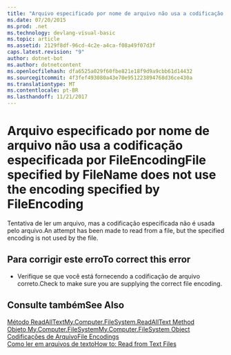 ```yaml
---
title: "Arquivo especificado por nome de arquivo não usa a codificação especificada por FileEncoding"
ms.date: 07/20/2015
ms.prod: .net
ms.technology: devlang-visual-basic
ms.topic: article
ms.assetid: 2129f8df-96cd-4c2e-a4ca-f08a49f07d3f
caps.latest.revision: "9"
author: dotnet-bot
ms.author: dotnetcontent
ms.openlocfilehash: dfa6525a029f60fbe821e18f9d9a9cbb61d14432
ms.sourcegitcommit: 4f3fef493080a43e70e951223894768d36ce430a
ms.translationtype: MT
ms.contentlocale: pt-BR
ms.lasthandoff: 11/21/2017
---
```

# <a name="file-specified-by-filename-does-not-use-the-encoding-specified-by-fileencoding"></a><span data-ttu-id="22f21-102">Arquivo especificado por nome de arquivo não usa a codificação especificada por FileEncoding</span><span class="sxs-lookup"><span data-stu-id="22f21-102">File specified by FileName does not use the encoding specified by FileEncoding</span></span>
<span data-ttu-id="22f21-103">Tentativa de ler um arquivo, mas a codificação especificada não é usada pelo arquivo.</span><span class="sxs-lookup"><span data-stu-id="22f21-103">An attempt has been made to read from a file, but the specified encoding is not used by the file.</span></span>  
  
## <a name="to-correct-this-error"></a><span data-ttu-id="22f21-104">Para corrigir este erro</span><span class="sxs-lookup"><span data-stu-id="22f21-104">To correct this error</span></span>  
  
-   <span data-ttu-id="22f21-105">Verifique se que você está fornecendo a codificação de arquivo correto.</span><span class="sxs-lookup"><span data-stu-id="22f21-105">Check to make sure you are supplying the correct file encoding.</span></span>  
  
## <a name="see-also"></a><span data-ttu-id="22f21-106">Consulte também</span><span class="sxs-lookup"><span data-stu-id="22f21-106">See Also</span></span>  
 [<span data-ttu-id="22f21-107">Método ReadAllText</span><span class="sxs-lookup"><span data-stu-id="22f21-107">My.Computer.FileSystem.ReadAllText Method</span></span>](http://msdn.microsoft.com/en-us/3a7ac8be-fb1d-4087-bc65-167d6754d57f)  
 [<span data-ttu-id="22f21-108">Objeto My.Computer.FileSystem</span><span class="sxs-lookup"><span data-stu-id="22f21-108">My.Computer.FileSystem Object</span></span>](../../visual-basic/language-reference/objects/my-computer-filesystem-object.md)  
 [<span data-ttu-id="22f21-109">Codificações de Arquivo</span><span class="sxs-lookup"><span data-stu-id="22f21-109">File Encodings</span></span>](../../visual-basic/developing-apps/programming/drives-directories-files/file-encodings.md)  
 [<span data-ttu-id="22f21-110">Como ler em arquivos de texto</span><span class="sxs-lookup"><span data-stu-id="22f21-110">How to: Read from Text Files</span></span>](../../visual-basic/developing-apps/programming/drives-directories-files/how-to-read-from-text-files.md)
